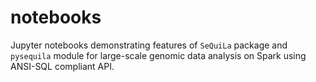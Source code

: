 # notebooks

Jupyter notebooks demonstrating features of `SeQuiLa` package and `pysequila` module for large-scale genomic data analysis on Spark using ANSI-SQL compliant API.